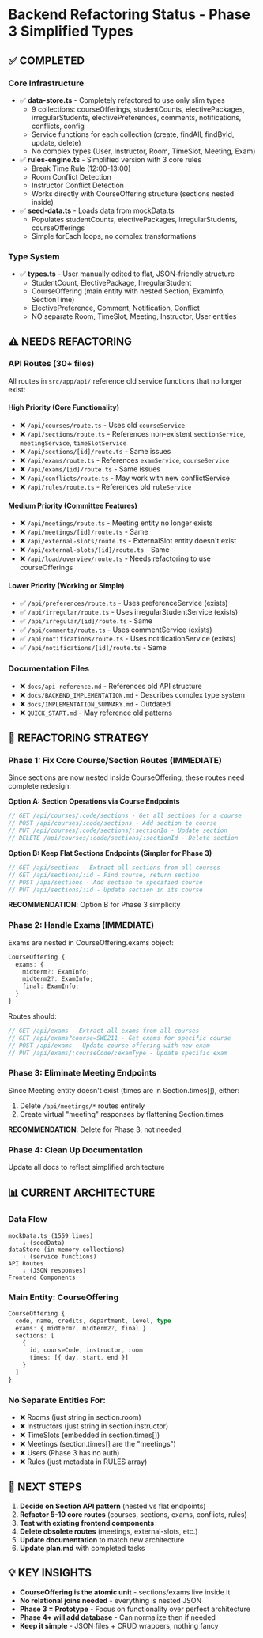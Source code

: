 # Backend Refactoring Status - Phase 3 Simplified Types

## ✅ COMPLETED

### Core Infrastructure

- ✅ **data-store.ts** - Completely refactored to use only slim types
  - 9 collections: courseOfferings, studentCounts, electivePackages, irregularStudents, electivePreferences, comments, notifications, conflicts, config
  - Service functions for each collection (create, findAll, findById, update, delete)
  - No complex types (User, Instructor, Room, TimeSlot, Meeting, Exam)
- ✅ **rules-engine.ts** - Simplified version with 3 core rules
  - Break Time Rule (12:00-13:00)
  - Room Conflict Detection
  - Instructor Conflict Detection
  - Works directly with CourseOffering structure (sections nested inside)
- ✅ **seed-data.ts** - Loads data from mockData.ts
  - Populates studentCounts, electivePackages, irregularStudents, courseOfferings
  - Simple forEach loops, no complex transformations

### Type System

- ✅ **types.ts** - User manually edited to flat, JSON-friendly structure
  - StudentCount, ElectivePackage, IrregularStudent
  - CourseOffering (main entity with nested Section, ExamInfo, SectionTime)
  - ElectivePreference, Comment, Notification, Conflict
  - NO separate Room, TimeSlot, Meeting, Instructor, User entities

## ⚠️ NEEDS REFACTORING

### API Routes (30+ files)

All routes in `src/app/api/` reference old service functions that no longer exist:

#### High Priority (Core Functionality)

- ❌ `/api/courses/route.ts` - Uses old `courseService`
- ❌ `/api/sections/route.ts` - References non-existent `sectionService`, `meetingService`, `timeSlotService`
- ❌ `/api/sections/[id]/route.ts` - Same issues
- ❌ `/api/exams/route.ts` - References `examService`, `courseService`
- ❌ `/api/exams/[id]/route.ts` - Same issues
- ❌ `/api/conflicts/route.ts` - May work with new conflictService
- ❌ `/api/rules/route.ts` - References old `ruleService`

#### Medium Priority (Committee Features)

- ❌ `/api/meetings/route.ts` - Meeting entity no longer exists
- ❌ `/api/meetings/[id]/route.ts` - Same
- ❌ `/api/external-slots/route.ts` - ExternalSlot entity doesn't exist
- ❌ `/api/external-slots/[id]/route.ts` - Same
- ❌ `/api/load/overview/route.ts` - Needs refactoring to use courseOfferings

#### Lower Priority (Working or Simple)

- ✅ `/api/preferences/route.ts` - Uses preferenceService (exists)
- ✅ `/api/irregular/route.ts` - Uses irregularStudentService (exists)
- ✅ `/api/irregular/[id]/route.ts` - Same
- ✅ `/api/comments/route.ts` - Uses commentService (exists)
- ✅ `/api/notifications/route.ts` - Uses notificationService (exists)
- ✅ `/api/notifications/[id]/route.ts` - Same

### Documentation Files

- ❌ `docs/api-reference.md` - References old API structure
- ❌ `docs/BACKEND_IMPLEMENTATION.md` - Describes complex type system
- ❌ `docs/IMPLEMENTATION_SUMMARY.md` - Outdated
- ❌ `QUICK_START.md` - May reference old patterns

## 🎯 REFACTORING STRATEGY

### Phase 1: Fix Core Course/Section Routes (IMMEDIATE)

Since sections are now nested inside CourseOffering, these routes need complete redesign:

**Option A: Section Operations via Course Endpoints**

```typescript
// GET /api/courses/:code/sections - Get all sections for a course
// POST /api/courses/:code/sections - Add section to course
// PUT /api/courses/:code/sections/:sectionId - Update section
// DELETE /api/courses/:code/sections/:sectionId - Delete section
```

**Option B: Keep Flat Sections Endpoints (Simpler for Phase 3)**

```typescript
// GET /api/sections - Extract all sections from all courses
// GET /api/sections/:id - Find course, return section
// POST /api/sections - Add section to specified course
// PUT /api/sections/:id - Update section in its course
```

**RECOMMENDATION**: Option B for Phase 3 simplicity

### Phase 2: Handle Exams (IMMEDIATE)

Exams are nested in CourseOffering.exams object:

```typescript
CourseOffering {
  exams: {
    midterm?: ExamInfo;
    midterm2?: ExamInfo;
    final: ExamInfo;
  }
}
```

Routes should:

```typescript
// GET /api/exams - Extract all exams from all courses
// GET /api/exams?course=SWE211 - Get exams for specific course
// POST /api/exams - Update course offering with new exam
// PUT /api/exams/:courseCode/:examType - Update specific exam
```

### Phase 3: Eliminate Meeting Endpoints

Since Meeting entity doesn't exist (times are in Section.times[]), either:

1. Delete `/api/meetings/*` routes entirely
2. Create virtual "meeting" responses by flattening Section.times

**RECOMMENDATION**: Delete for Phase 3, not needed

### Phase 4: Clean Up Documentation

Update all docs to reflect simplified architecture

## 📊 CURRENT ARCHITECTURE

### Data Flow

```
mockData.ts (1559 lines)
    ↓ (seedData)
dataStore (in-memory collections)
    ↓ (service functions)
API Routes
    ↓ (JSON responses)
Frontend Components
```

### Main Entity: CourseOffering

```typescript
CourseOffering {
  code, name, credits, department, level, type
  exams: { midterm?, midterm2?, final }
  sections: [
    {
      id, courseCode, instructor, room
      times: [{ day, start, end }]
    }
  ]
}
```

### No Separate Entities For:

- ❌ Rooms (just string in section.room)
- ❌ Instructors (just string in section.instructor)
- ❌ TimeSlots (embedded in section.times[])
- ❌ Meetings (section.times[] are the "meetings")
- ❌ Users (Phase 3 has no auth)
- ❌ Rules (just metadata in RULES array)

## 🚀 NEXT STEPS

1. **Decide on Section API pattern** (nested vs flat endpoints)
2. **Refactor 5-10 core routes** (courses, sections, exams, conflicts, rules)
3. **Test with existing frontend components**
4. **Delete obsolete routes** (meetings, external-slots, etc.)
5. **Update documentation** to match new architecture
6. **Update plan.md** with completed tasks

## 💡 KEY INSIGHTS

- **CourseOffering is the atomic unit** - sections/exams live inside it
- **No relational joins needed** - everything is nested JSON
- **Phase 3 = Prototype** - Focus on functionality over perfect architecture
- **Phase 4+ will add database** - Can normalize then if needed
- **Keep it simple** - JSON files + CRUD wrappers, nothing fancy
